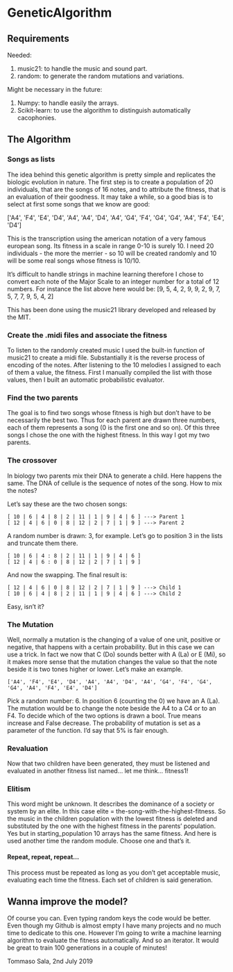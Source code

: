 # GeneticAlgorithm
## Requirements
Needed:
1. music21:  to handle the music and sound part.
2. random: to generate the random mutations and variations.

Might be necessary in the future:
1. Numpy: to handle easily the arrays.
2. Scikit-learn: to use the algorithm to distinguish automatically cacophonies.

## The Algorithm
### Songs as lists
The idea behind this genetic algorithm is pretty simple and replicates the biologic evolution in nature.
The first step is to create a population of 20 individuals, that are the songs of 16 notes, and to attribute the fitness, that is an evaluation of their goodness. It may take a while, so a good bias is to select at first some songs that we know are good:

['A4', 'F4', 'E4', 'D4', 'A4', 'A4', 'D4', 'A4', ‘G4', 'F4', 'G4', 'G4', 'A4', 'F4', 'E4', 'D4']

This is the transcription using the american notation of a very famous european song. Its fitness in a scale in range 0-10 is surely 10. I need 20 individuals - the more the merrier - so 10 will be created randomly and 10 will be some real songs whose fitness is 10/10.

It’s difficult to handle strings in machine learning therefore I chose to convert each note of the Major Scale to an integer number for a total of 12 numbers. For instance the list above here would be: 
[9, 5, 4, 2, 9, 9, 2, 9, 7, 5, 7, 7, 9, 5, 4, 2]

This has been done using the music21 library developed and released by the MIT.

### Create the .midi files and associate the fitness
To listen to the randomly created music I used the built-in function of music21 to create a midi file. Substantially it is the reverse process of encoding of the notes. After listening to the 10 melodies I assigned to each of them a value, the fitness. First I manually compiled the list with those values, then I built an automatic probabilistic evaluator.

### Find the two parents
The goal is to find two songs whose fitness is high but don’t have to be necessarily the best two. Thus for each parent are drawn three numbers, each of them represents a song (0 is the first one and so on). Of this three songs I chose the one with the highest fitness. In this way I got my two parents.

### The crossover
In biology two parents mix their DNA to generate a child. Here happens the same. The DNA of cellule is the sequence of notes of the song. How to mix the notes?

Let’s say these are the two chosen songs:

	[ 10 | 6 | 4 | 8 | 2 | 11 | 1 | 9 | 4 | 6 ] ---> Parent 1
	[ 12 | 4 | 6 | 0 | 8 | 12 | 2 | 7 | 1 | 9 ] ---> Parent 2

A random number is drawn: 3, for example. Let’s go to position 3 in the lists and truncate them there.

```
[ 10 | 6 | 4 : 8 | 2 | 11 | 1 | 9 | 4 | 6 ]
[ 12 | 4 | 6 : 0 | 8 | 12 | 2 | 7 | 1 | 9 ]
```


And now the swapping. The final result is:

	[ 12 | 4 | 6 | 0 | 8 | 12 | 2 | 7 | 1 | 9 ] ---> Child 1
	[ 10 | 6 | 4 | 8 | 2 | 11 | 1 | 9 | 4 | 6 ] ---> Child 2

Easy, isn’t it?

### The Mutation
Well, normally a mutation is the changing of a value of one unit, positive or negative, that happens with a certain probability. But in this case we can use a trick. In fact we now that C (Do) sounds better with A (La) or E (Mi), so it makes more sense that the mutation changes the value so that the note beside it is two tones higher or lower. Let’s make an example.

	['A4', 'F4', 'E4', 'D4', 'A4', 'A4', 'D4', 'A4', ‘G4', 'F4', 'G4', 'G4', 'A4', 'F4', 'E4', 'D4']

Pick a random number: 6. In position 6 (counting the 0) we have an A (La). The mutation would be to change the note beside the A4 to a C4 or to an F4. To decide which of the two options is drawn a bool. True means increase and False decrease. The probability of mutation is set as a parameter of the function. I’d say that 5% is fair enough.

### Revaluation
Now that two children have been generated, they must be listened and evaluated in another fitness list named... let me think… fitness1!

### Elitism
This word might be unknown. It describes the dominance of a society or system by an elite. In this case elite = the-song-with-the-highest-fitness. So the music in the children population with the lowest fitness is deleted and substituted by the one with the highest fitness in the parents’ population. Yes but in starting_population 10 arrays has the same fitness. And here is used another time the random module. Choose one and that’s it.

#### Repeat, repeat, repeat…
This process must be repeated as long as you don’t get acceptable music, evaluating each time the fitness. Each set of children is said generation.

## Wanna improve the model?
Of course you can. Even typing random keys the code would be better. Even though my Github is almost empty I have many projects and no much time to dedicate to this one. However I’m going to write a machine learning algorithm to evaluate the fitness automatically. And so an iterator. It would be great to train 100 generations in a couple of minutes!

Tommaso Sala, 2nd July 2019
